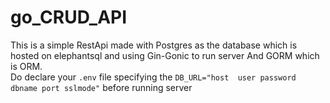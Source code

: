 # go_CRUD_API
This is a simple RestApi made with Postgres as the database which is hosted on elephantsql and using Gin-Gonic to run server And GORM which is ORM.  
Do declare your `.env` file specifying the `DB_URL="host  user password dbname port sslmode"` before running server
